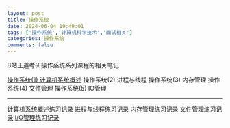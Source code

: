 ```yaml
---
layout: post
title: 操作系统
date: 2024-06-04 19:49:01
tags: ['操作系统','计算机科学技术','面试相关']
categories: 操作系统
comments: false
---
```


B站王道考研操作系统系列课程的相关笔记

<!-- more -->
[操作系统(1) 计算机系统概述](/next/post_OS/操作系统-1-计算机系统概述/)
操作系统(2) 进程与线程
操作系统(3) 内存管理
操作系统(4) 文件管理
操作系统(5) IO管理

---

[计算机系统概述练习记录](/next/post_OS/操作系统概述)
[进程与线程练习记录](/next/post_OS/进程与线程)
[内存管理练习记录](/next/post_OS/内存管理)
[文件管理练习记录](/next/post_OS/文件管理)
[I/O管理练习记录](/next/post_OS/I-O管理)
